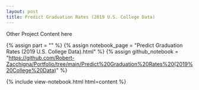 ```yaml
---
layout: post
title: Predict Graduation Rates (2019 U.S. College Data)
---
```


Other Project Content here

{% assign part = "" %}
{% assign notebook_page = "Predict Graduation Rates (2019 U.S. College Data).html" %}
{% assign github_notebook = "https://github.com/Robert-Zacchigna/Portfolio/tree/main/Predict%20Graduation%20Rates%20(2019%20College%20Data)" %}

{% include view-notebook.html html=content %}